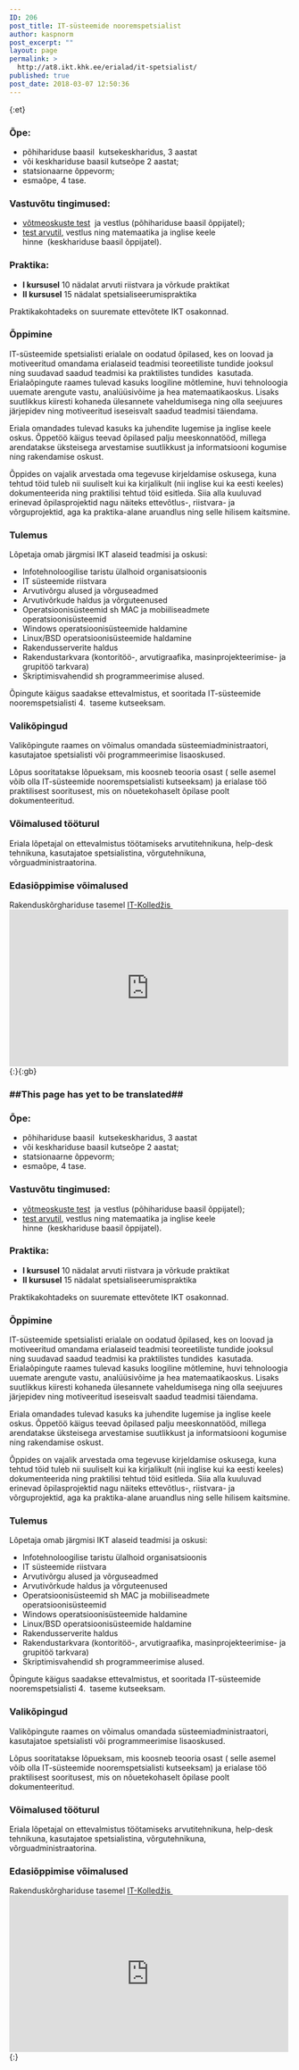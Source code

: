 ```yaml
---
ID: 206
post_title: IT-süsteemide nooremspetsialist
author: kaspnorm
post_excerpt: ""
layout: page
permalink: >
  http://at8.ikt.khk.ee/erialad/it-spetsialist/
published: true
post_date: 2018-03-07 12:50:36
---
```

{:et}<h3>Õpe:</h3>
<ul>
 	<li>põhihariduse baasil  kutsekeskharidus, 3 aastat</li>
 	<li>või keskhariduse baasil kutseõpe 2 aastat;</li>
 	<li>statsionaarne õppevorm;</li>
 	<li>esmaõpe, 4 tase.</li>
</ul>
<h3>Vastuvõtu tingimused:</h3>
<ul>
 	<li><a title="Testid ja vestlused" href="http://khk.ee/vastuvott/testid">võtmeoskuste test</a>  ja vestlus (põhihariduse baasil õppijatel);</li>
 	<li><a title="Testid ja vestlused" href="http://khk.ee/vastuvott/testid">test arvutil</a>, vestlus ning matemaatika ja inglise keele hinne  (keskhariduse baasil õppijatel).</li>
</ul>
<h3>Praktika:</h3>
<ul>
 	<li><strong>I kursusel</strong> 10 nädalat arvuti riistvara ja võrkude praktikat</li>
 	<li><strong>II kursusel</strong> 15 nädalat spetsialiseerumispraktika</li>
</ul>
Praktikakohtadeks on suuremate ettevõtete IKT osakonnad.
<h3>Õppimine</h3>
IT-süsteemide spetsialisti erialale on oodatud õpilased, kes on loovad ja motiveeritud omandama erialaseid teadmisi teoreetiliste tundide jooksul ning suudavad saadud teadmisi ka praktilistes tundides  kasutada. Erialaõpingute raames tulevad kasuks loogiline mõtlemine, huvi tehnoloogia uuemate arengute vastu, analüüsivõime ja hea matemaatikaoskus. Lisaks suutlikkus kiiresti kohaneda ülesannete vaheldumisega ning olla seejuures järjepidev ning motiveeritud iseseisvalt saadud teadmisi täiendama.

Eriala omandades tulevad kasuks ka juhendite lugemise ja inglise keele oskus. Õppetöö käigus teevad õpilased palju meeskonnatööd, millega arendatakse üksteisega arvestamise suutlikkust ja informatsiooni kogumise ning rakendamise oskust.

Õppides on vajalik arvestada oma tegevuse kirjeldamise oskusega, kuna tehtud töid tuleb nii suuliselt kui ka kirjalikult (nii inglise kui ka eesti keeles) dokumenteerida ning praktilisi tehtud töid esitleda. Siia alla kuuluvad erinevad õpilasprojektid nagu näiteks ettevõtlus-, riistvara- ja võrguprojektid, aga ka praktika-alane aruandlus ning selle hilisem kaitsmine.
<h3>Tulemus</h3>
Lõpetaja omab järgmisi IKT alaseid teadmisi ja oskusi:
<ul>
 	<li>Infotehnoloogilise taristu ülalhoid organisatsioonis</li>
 	<li>IT süsteemide riistvara</li>
 	<li>Arvutivõrgu alused ja võrguseadmed</li>
 	<li>Arvutivõrkude haldus ja võrguteenused</li>
 	<li>Operatsioonisüsteemid sh MAC ja mobiiliseadmete operatsioonisüsteemid</li>
 	<li>Windows operatsioonisüsteemide haldamine</li>
 	<li>Linux/BSD operatsioonisüsteemide haldamine</li>
 	<li>Rakendusserverite haldus</li>
 	<li>Rakendustarkvara (kontoritöö-, arvutigraafika, masinprojekteerimise- ja grupitöö tarkvara)</li>
 	<li>Skriptimisvahendid sh programmeerimise alused.</li>
</ul>
Õpingute käigus saadakse ettevalmistus, et sooritada IT-süsteemide nooremspetsialisti 4.  taseme kutseeksam.
<h3>Valikõpingud</h3>
Valikõpingute raames on võimalus omandada süsteemiadministraatori, kasutajatoe spetsialisti või programmeerimise lisaoskused.

Lõpus sooritatakse lõpueksam, mis koosneb teooria osast ( selle asemel võib olla IT-süsteemide nooremspetsialisti kutseeksam) ja erialase töö praktilisest sooritusest, mis on nõuetekohaselt õpilase poolt dokumenteeritud.
<h3>Võimalused tööturul</h3>
Eriala lõpetajal on ettevalmistus töötamiseks arvutitehnikuna, help-desk tehnikuna, kasutajatoe spetsialistina, võrgutehnikuna, võrguadministraatorina.
<h3>Edasiõppimise võimalused</h3>
Rakenduskõrghariduse tasemel <a class="external" href="http://www.itcollege.ee/" target="_blank" rel="external noopener">IT-Kolledžis <img src="http://khk.ee/wp/wp-content/themes/khk/images/external.png" alt="" /></a>

<iframe src="https://www.youtube.com/embed/ADXn4QQ__pE?feature=oembed" width="500" height="281" frameborder="0" allowfullscreen="allowfullscreen" data-mce-fragment="1"></iframe>{:}{:gb}<h3>##This page has yet to be translated##</h3>
<h3>Õpe:</h3>
<ul>
 	<li>põhihariduse baasil  kutsekeskharidus, 3 aastat</li>
 	<li>või keskhariduse baasil kutseõpe 2 aastat;</li>
 	<li>statsionaarne õppevorm;</li>
 	<li>esmaõpe, 4 tase.</li>
</ul>
<h3>Vastuvõtu tingimused:</h3>
<ul>
 	<li><a title="Testid ja vestlused" href="http://khk.ee/vastuvott/testid">võtmeoskuste test</a>  ja vestlus (põhihariduse baasil õppijatel);</li>
 	<li><a title="Testid ja vestlused" href="http://khk.ee/vastuvott/testid">test arvutil</a>, vestlus ning matemaatika ja inglise keele hinne  (keskhariduse baasil õppijatel).</li>
</ul>
<h3>Praktika:</h3>
<ul>
 	<li><strong>I kursusel</strong> 10 nädalat arvuti riistvara ja võrkude praktikat</li>
 	<li><strong>II kursusel</strong> 15 nädalat spetsialiseerumispraktika</li>
</ul>
Praktikakohtadeks on suuremate ettevõtete IKT osakonnad.
<h3>Õppimine</h3>
IT-süsteemide spetsialisti erialale on oodatud õpilased, kes on loovad ja motiveeritud omandama erialaseid teadmisi teoreetiliste tundide jooksul ning suudavad saadud teadmisi ka praktilistes tundides  kasutada. Erialaõpingute raames tulevad kasuks loogiline mõtlemine, huvi tehnoloogia uuemate arengute vastu, analüüsivõime ja hea matemaatikaoskus. Lisaks suutlikkus kiiresti kohaneda ülesannete vaheldumisega ning olla seejuures järjepidev ning motiveeritud iseseisvalt saadud teadmisi täiendama.

Eriala omandades tulevad kasuks ka juhendite lugemise ja inglise keele oskus. Õppetöö käigus teevad õpilased palju meeskonnatööd, millega arendatakse üksteisega arvestamise suutlikkust ja informatsiooni kogumise ning rakendamise oskust.

Õppides on vajalik arvestada oma tegevuse kirjeldamise oskusega, kuna tehtud töid tuleb nii suuliselt kui ka kirjalikult (nii inglise kui ka eesti keeles) dokumenteerida ning praktilisi tehtud töid esitleda. Siia alla kuuluvad erinevad õpilasprojektid nagu näiteks ettevõtlus-, riistvara- ja võrguprojektid, aga ka praktika-alane aruandlus ning selle hilisem kaitsmine.
<h3>Tulemus</h3>
Lõpetaja omab järgmisi IKT alaseid teadmisi ja oskusi:
<ul>
 	<li>Infotehnoloogilise taristu ülalhoid organisatsioonis</li>
 	<li>IT süsteemide riistvara</li>
 	<li>Arvutivõrgu alused ja võrguseadmed</li>
 	<li>Arvutivõrkude haldus ja võrguteenused</li>
 	<li>Operatsioonisüsteemid sh MAC ja mobiiliseadmete operatsioonisüsteemid</li>
 	<li>Windows operatsioonisüsteemide haldamine</li>
 	<li>Linux/BSD operatsioonisüsteemide haldamine</li>
 	<li>Rakendusserverite haldus</li>
 	<li>Rakendustarkvara (kontoritöö-, arvutigraafika, masinprojekteerimise- ja grupitöö tarkvara)</li>
 	<li>Skriptimisvahendid sh programmeerimise alused.</li>
</ul>
Õpingute käigus saadakse ettevalmistus, et sooritada IT-süsteemide nooremspetsialisti 4.  taseme kutseeksam.
<h3>Valikõpingud</h3>
Valikõpingute raames on võimalus omandada süsteemiadministraatori, kasutajatoe spetsialisti või programmeerimise lisaoskused.

Lõpus sooritatakse lõpueksam, mis koosneb teooria osast ( selle asemel võib olla IT-süsteemide nooremspetsialisti kutseeksam) ja erialase töö praktilisest sooritusest, mis on nõuetekohaselt õpilase poolt dokumenteeritud.
<h3>Võimalused tööturul</h3>
Eriala lõpetajal on ettevalmistus töötamiseks arvutitehnikuna, help-desk tehnikuna, kasutajatoe spetsialistina, võrgutehnikuna, võrguadministraatorina.
<h3>Edasiõppimise võimalused</h3>
Rakenduskõrghariduse tasemel <a class="external" href="http://www.itcollege.ee/" target="_blank" rel="external noopener">IT-Kolledžis <img src="http://khk.ee/wp/wp-content/themes/khk/images/external.png" alt="" /></a>

<iframe src="https://www.youtube.com/embed/ADXn4QQ__pE?feature=oembed" width="500" height="281" frameborder="0" allowfullscreen="allowfullscreen" data-mce-fragment="1"></iframe>{:}